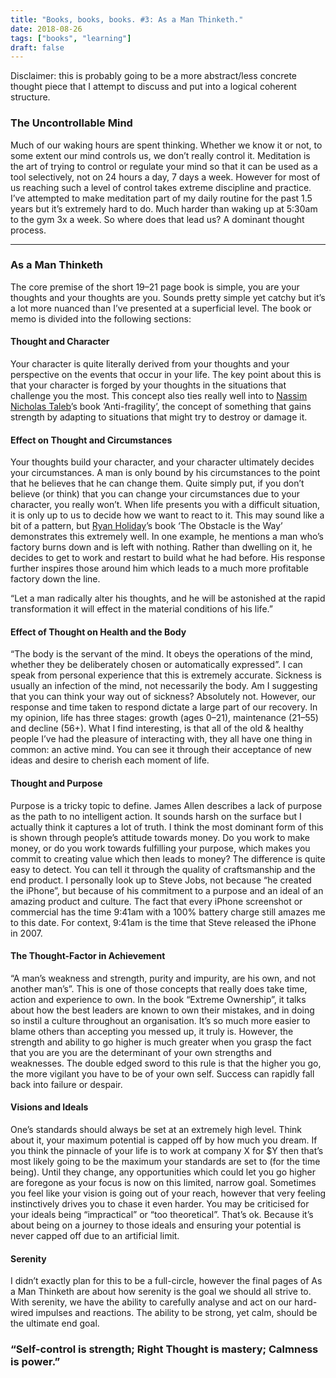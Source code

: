 ```yaml
---
title: "Books, books, books. #3: As a Man Thinketh."
date: 2018-08-26
tags: ["books", "learning"]
draft: false
---
```


Disclaimer: this is probably going to be a more abstract/less concrete thought
piece that I attempt to discuss and put into a logical coherent structure.

### The Uncontrollable Mind

Much of our waking hours are spent thinking. Whether we know it or not, to some
extent our mind controls us, we don’t really control it. Meditation is the art
of trying to control or regulate your mind so that it can be used as a tool
selectively, not on 24 hours a day, 7 days a week. However for most of us
reaching such a level of control takes extreme discipline and practice. I’ve
attempted to make meditation part of my daily routine for the past 1.5 years but
it’s extremely hard to do. Much harder than waking up at 5:30am to the gym 3x a
week. So where does that lead us? A dominant thought process.

*****

### As a Man Thinketh

The core premise of the short 19–21 page book is simple, you are your thoughts
and your thoughts are you. Sounds pretty simple yet catchy but it’s a lot more
nuanced than I’ve presented at a superficial level. The book or memo is divided
into the following sections:

#### Thought and Character

Your character is quite literally derived from your thoughts and your
perspective on the events that occur in your life. The key point about this is
that your character is forged by your thoughts in the situations that challenge
you the most. This concept also ties really well into to [Nassim Nicholas
Taleb](https://medium.com/@nntaleb)’s book ‘Anti-fragility’, the concept of
something that gains strength by adapting to situations that might try to
destroy or damage it.

#### Effect on Thought and Circumstances

Your thoughts build your character, and your character ultimately decides your
circumstances. A man is only bound by his circumstances to the point that he
believes that he can change them. Quite simply put, if you don’t believe (or
think) that you can change your circumstances due to your character, you really
won’t. When life presents you with a difficult situation, it is only up to us to
decide how we want to react to it. This may sound like a bit of a pattern, but
[Ryan Holiday](https://medium.com/@RyanHoliday)’s book ‘The Obstacle is the Way’
demonstrates this extremely well. In one example, he mentions a man who’s
factory burns down and is left with nothing. Rather than dwelling on it, he
decides to get to work and restart to build what he had before. His response
further inspires those around him which leads to a much more profitable factory
down the line.

“Let a man radically alter his thoughts, and he will be astonished at the rapid
transformation it will effect in the material conditions of his life.”

#### Effect of Thought on Health and the Body

“The body is the servant of the mind. It obeys the operations of the mind,
whether they be deliberately chosen or automatically expressed”. I can speak
from personal experience that this is extremely accurate. Sickness is usually an
infection of the mind, not necessarily the body. Am I suggesting that you can
think your way out of sickness? Absolutely not. However, our response and time
taken to respond dictate a large part of our recovery. In my opinion, life has
three stages: growth (ages 0–21), maintenance (21–55) and decline (56+). What I
find interesting, is that all of the old & healthy people I’ve had the pleasure
of interacting with, they all have one thing in common: an active mind. You can
see it through their acceptance of new ideas and desire to cherish each moment
of life.

#### Thought and Purpose

Purpose is a tricky topic to define. James Allen describes a lack of purpose as
the path to no intelligent action. It sounds harsh on the surface but I actually
think it captures a lot of truth. I think the most dominant form of this is
shown through people’s attitude towards money. Do you work to make money, or do
you work towards fulfilling your purpose, which makes you commit to creating
value which then leads to money? The difference is quite easy to detect. You can
tell it through the quality of craftsmanship and the end product. I personally
look up to Steve Jobs, not because “he created the iPhone”, but because of his
commitment to a purpose and an ideal of an amazing product and culture. The fact
that every iPhone screenshot or commercial has the time 9:41am with a 100%
battery charge still amazes me to this date. For context, 9:41am is the time
that Steve released the iPhone in 2007.

#### The Thought-Factor in Achievement

“A man’s weakness and strength, purity and impurity, are his own, and not
another man’s”. This is one of those concepts that really does take time, action
and experience to own. In the book “Extreme Ownership”, it talks about how the
best leaders are known to own their mistakes, and in doing so instil a culture
throughout an organisation. It’s so much more easier to blame others than
accepting you messed up, it truly is. However, the strength and ability to go
higher is much greater when you grasp the fact that you are you are the
determinant of your own strengths and weaknesses. The double edged sword to this
rule is that the higher you go, the more vigilant you have to be of your own
self. Success can rapidly fall back into failure or despair.

#### Visions and Ideals

One’s standards should always be set at an extremely high level. Think about it,
your maximum potential is capped off by how much you dream. If you think the
pinnacle of your life is to work at company X for $Y then that’s most likely
going to be the maximum your standards are set to (for the time being). Until
they change, any opportunities which could let you go higher are foregone as
your focus is now on this limited, narrow goal. Sometimes you feel like your
vision is going out of your reach, however that very feeling instinctively
drives you to chase it even harder. You may be criticised for your ideals being
“impractical” or “too theoretical”. That’s ok. Because it’s about being on a
journey to those ideals and ensuring your potential is never capped off due to
an artificial limit.

#### Serenity

I didn’t exactly plan for this to be a full-circle, however the final pages of
As a Man Thinketh are about how serenity is the goal we should all strive to.
With serenity, we have the ability to carefully analyse and act on our
hard-wired impulses and reactions. The ability to be strong, yet calm, should be
the ultimate end goal.

### “Self-control is strength; Right Thought is mastery; Calmness is power.”
